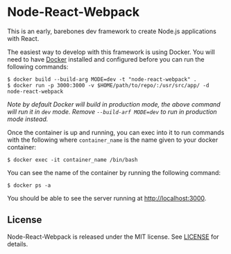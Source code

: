 # Node-React-Webpack

This is an early, barebones dev framework to create Node.js applications with React.

The easiest way to develop with this framework is using Docker. You will need to have [Docker](https://www.docker.com/) installed and configured before you can run the following commands:

    $ docker build --build-arg MODE=dev -t "node-react-webpack" .
    $ docker run -p 3000:3000 -v $HOME/path/to/repo/:/usr/src/app/ -d node-react-webpack

*Note by default Docker will build in production mode, the above command will run it in `dev` mode. Remove `--build-arf MODE=dev` to run in production mode instead.*

Once the container is up and running, you can exec into it to run commands with the following where `container_name` is the name given to your docker container:

    $ docker exec -it container_name /bin/bash

You can see the name of the container by running the following command:

    $ docker ps -a

You should be able to see the server running at [http://localhost:3000](http://localhost:3000).

## License

Node-React-Webpack is released under the MIT license. See [LICENSE](LICENSE) for details.
